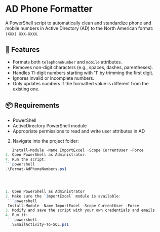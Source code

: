 # AD Phone Formatter

A PowerShell script to automatically clean and standardize phone and mobile numbers in Active Directory (AD) to the North American format: `(XXX) XXX-XXXX`.

## 🔧 Features

- Formats both `telephoneNumber` and `mobile` attributes.
- Removes non-digit characters (e.g., spaces, dashes, parentheses).
- Handles 11-digit numbers starting with '1' by trimming the first digit.
- Ignores invalid or incomplete numbers.
- Only updates numbers if the formatted value is different from the existing one.

## 📦 Requirements

- PowerShell
- ActiveDirectory PowerShell module
- Appropriate permissions to read and write user attributes in AD
  
2. Navigate into the project folder:
  ```powershell
     Install-Module -Name ImportExcel -Scope CurrentUser -Force
3. Open PowerShell as Administrator.
4. Run the script:
  ```powershell
  .\Format-AdPhoneNumbers.ps1




1. Open PowerShell as Administrator  
2. Make sure the `ImportExcel` module is available:
   ```powershell
   Install-Module -Name ImportExcel -Scope CurrentUser -Force
3. Modify and save the script with your own credentials and emails
4. Run it:
   ```powershell
    .\EmailActivity-To-SQL.ps1
